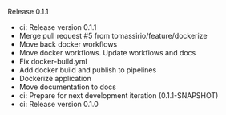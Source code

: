 Release 0.1.1

* ci: Release version 0.1.1
* Merge pull request #5 from tomassirio/feature/dockerize
* Move back docker workflows
* Move docker workflows. Update workflows and docs
* Fix docker-build.yml
* Add docker build and publish to pipelines
* Dockerize application
* Move documentation to docs
* ci: Prepare for next development iteration (0.1.1-SNAPSHOT)
* ci: Release version 0.1.0